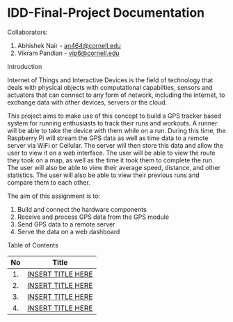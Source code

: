 # IDD-Final-Project Documentation

Collaborators:

1. Abhishek Nair - an464@cornell.edu
2. Vikram Pandian - vip6@cornell.edu

Introduction

Internet of Things and Interactive Devices is the field of technology that deals with physical objects with computational capabilties, sensors and actuators that can connect to any form of network, including the internet, to exchange data with other devices, servers or the cloud.

This project aims to make use of this concept to build a GPS tracker based system for running enthusiasts to track their runs and workouts. A runner will be able to take the device with them while on a run. During this time, the Raspberry Pi will stream the GPS data as well as time data to a remote server via WiFi or Cellular. The server will then store this data and allow the user to view it on a web interface. The user will be able to view the route they took on a map, as well as the time it took them to complete the run. The user will also be able to view their average speed, distance, and other statistics. The user will also be able to view their previous runs and compare them to each other.

The aim of this assignment is to:

1. Build and connect the hardware components
2. Receive and process GPS data from the GPS module
3. Send GPS data to a remote server
4. Serve the data on a web dashboard

Table of Contents

<center>

| No      |  Title 
| :---:   | :---: 
| 1.      | [INSERT TITLE HERE]()
| 2.      | [INSERT TITLE HERE]()
| 3.      | [INSERT TITLE HERE]()
| 4.      | [INSERT TITLE HERE]()

</center>